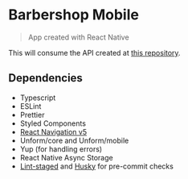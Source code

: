 # Barbershop Mobile
> App created with React Native

This will consume the API created at [this repository](https://github.com/psatler/barbershop-backend).




## Dependencies

- Typescript
- ESLint
- Prettier
- Styled Components
- [React Navigation v5](https://reactnavigation.org/)
- Unform/core and Unform/mobile
- Yup (for handling errors)
- React Native Async Storage
- [Lint-staged](https://github.com/okonet/lint-staged) and [Husky](https://github.com/typicode/husky) for pre-commit checks
<!-- - Axios
- Polished
- React Spring -->

